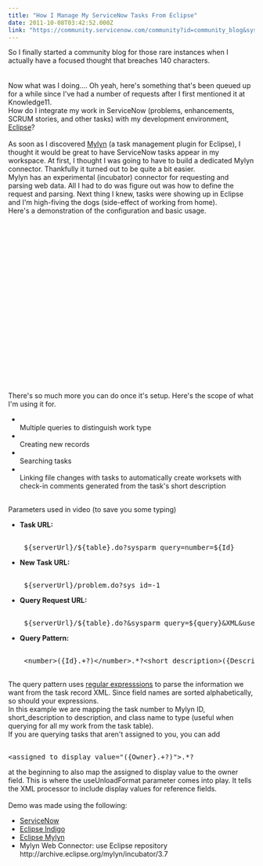 ```yaml
---
title: "How I Manage My ServiceNow Tasks From Eclipse"
date: 2011-10-08T03:42:52.000Z
link: "https://community.servicenow.com/community?id=community_blog&sys_id=5dbc6a25dbd0dbc01dcaf3231f9619ed"
---
```

<p>So I finally started a community blog for those rare instances when I actually have a focused thought that breaches 140 characters.<br /><br /><br />Now what was I doing.... Oh yeah, here's something that's been queued up for a while since I've had a number of requests after I first mentioned it at Knowledge11. <br />How do I integrate my work in ServiceNow (problems, enhancements, SCRUM stories, and other tasks) with my development environment, <a title="lipse.org" href="http://eclipse.org">Eclipse</a>? <br /><!--break--><br />As soon as I discovered <a title="w.eclipse.org/mylyn/" href="http://www.eclipse.org/mylyn/">Mylyn</a> (a task management plugin for Eclipse), I thought it would be great to have ServiceNow tasks appear in my workspace. At first, I thought I was going to have to build a dedicated Mylyn connector. Thankfully it turned out to be quite a bit easier.<br />Mylyn has an experimental (incubator) connector for requesting and parsing web data. All I had to do was figure out was how to define the request and parsing. Next thing I knew, tasks were showing up in Eclipse and I'm high-fiving the dogs (side-effect of working from home).<br />Here's a demonstration of the configuration and basic usage.<br /><object style="height: 390px; width: 640px"><param name="movie" value="http://www.youtube.com/v/W2yf4Iqhjk0?version=3" /><param name="allowFullScreen" value="true" /><param name="allowScriptAccess" value="always" /><embed src="http://www.youtube.com/v/W2yf4Iqhjk0?version=3" type="application/x-shockwave-flash" allowfullscreen="true"  width="640" height="360" ></embed></object><br />There's so much more you can do once it's setup. Here's the scope of what I'm using it for.<br /><ul><li><br />Multiple queries to distinguish work type<br /></li><li><br />Creating new records<br /></li><li><br />Searching tasks<br /></li><li><br />Linking file changes with tasks to automatically create worksets with check-in comments generated from the task's short description<br /></li></ul><br />Parameters used in video (to save you some typing)<br /><ul><li><b>Task URL:</b><pre __default_attr="plain" __jive_macro_name="code" class="jive_text_macro jive_macro_code"><br /> ${serverUrl}/${table}.do?sysparm_query=number=${Id}</pre></li><li><b>New Task URL:</b><pre __default_attr="plain" __jive_macro_name="code" class="jive_text_macro jive_macro_code"><br /> ${serverUrl}/problem.do?sys_id=-1</pre></li><li><b>Query Request URL:</b><pre __default_attr="plain" __jive_macro_name="code" class="jive_text_macro jive_macro_code"><br /> ${serverUrl}/${table}.do?&amp;sysparm_query=${query}&amp;XML&amp;useUnloadFormat=true</pre></li><li><b>Query Pattern:</b><pre __default_attr="plain" __jive_macro_name="code" class="jive_text_macro jive_macro_code"><br /> &lt;number&gt;({Id}.+?)&lt;/number&gt;.*?&lt;short_description&gt;({Description}.+?)&lt;/short_description&gt;.*?&lt;sys_class_name&gt;({Type}.+?)&lt;/sys_class_name&gt;</pre></li></ul><br />The query pattern uses <a title="w.regular-expressions.info/" href="http://www.regular-expressions.info/">regular expresssions</a> to parse the information we want from the task record XML. Since field names are sorted alphabetically, so should your expressions. <br />In this example we are mapping the task number to Mylyn ID, short_description to description, and class name to type (useful when querying for all my work from the task table). <br />If you are querying tasks that aren't assigned to you, you can add <pre __default_attr="plain" __jive_macro_name="code" class="jive_text_macro jive_macro_code"><br />&lt;assigned_to display_value="({Owner}.+?)"&gt;.*?</pre>at the beginning to also map the assigned to display value to the owner field. This is where the useUnloadFormat parameter comes into play. It tells the XML processor to include display values for reference fields. <br /><br />Demo was made using the following: <br /><ul><li><a title="w.service-now.com" href="http://www.service-now.com">ServiceNow</a></li><li><a title="lipse.org/downloads/" href="http://eclipse.org/downloads/">Eclipse Indigo</a></li><li><a title="w.eclipse.org/mylyn/" href="http://www.eclipse.org/mylyn/">Eclipse Mylyn</a></li><li>Mylyn Web Connector: use Eclipse repository http://archive.eclipse.org/mylyn/incubator/3.7</li></ul></p>
